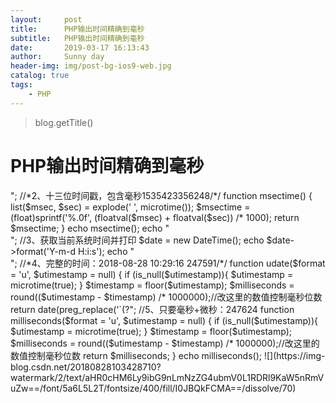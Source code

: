 ```yaml
---
layout:     post
title:      PHP输出时间精确到毫秒
subtitle:   PHP输出时间精确到毫秒
date:       2019-03-17 16:13:43
author:     Sunny day
header-img: img/post-bg-ios9-web.jpg
catalog: true
tags:
    - PHP
---
```

>blog.getTitle() 

# PHP输出时间精确到毫秒

<?php //*/* /* Created by PhpStorm. /* User: jefferyteng /* Date: 2018/8/28 /* Time: 10:00 /*/ //*1、直接打印微秒0.24754300 1535423356/*/ echo(microtime()); echo "<br/>"; //*2、十三位时间戳，包含毫秒1535423356248/*/ function msectime() { list($msec, $sec) = explode(' ', microtime()); $msectime = (float)sprintf('%.0f', (floatval($msec) + floatval($sec)) /* 1000); return $msectime; } echo msectime(); echo "<br/>"; //3、获取当前系统时间并打印 $date = new DateTime(); echo $date->format('Y-m-d H:i:s'); echo "<br/>"; //*4、完整的时间：2018-08-28 10:29:16 247591/*/ function udate($format = 'u', $utimestamp = null) { if (is_null($utimestamp)){ $utimestamp = microtime(true); } $timestamp = floor($utimestamp); $milliseconds = round(($utimestamp - $timestamp) /* 1000000);//改这里的数值控制毫秒位数 return date(preg_replace('`(?<!\\\\)u`', $milliseconds, $format), $timestamp); } echo udate('Y-m-d H:i:s u'); echo "<br/>"; //5、只要毫秒+微秒：247624 function milliseconds($format = 'u', $utimestamp = null) { if (is_null($utimestamp)){ $utimestamp = microtime(true); } $timestamp = floor($utimestamp); $milliseconds = round(($utimestamp - $timestamp) /* 1000000);//改这里的数值控制毫秒位数 return $milliseconds; } echo milliseconds();

![](https://img-blog.csdn.net/20180828103428710?watermark/2/text/aHR0cHM6Ly9ibG9nLmNzZG4ubmV0L1RDRl9KaW5nRmVuZw==/font/5a6L5L2T/fontsize/400/fill/I0JBQkFCMA==/dissolve/70)


